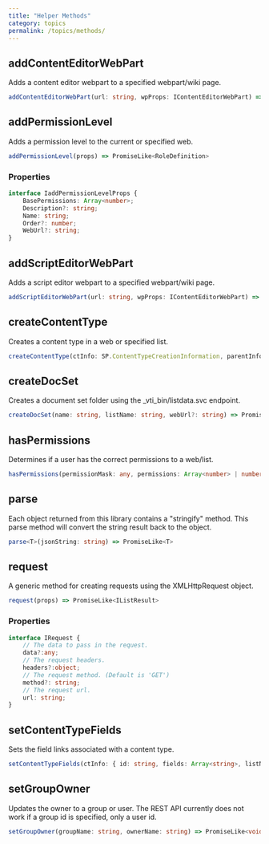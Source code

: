 ```yaml
---
title: "Helper Methods"
category: topics
permalink: /topics/methods/
---
```


## addContentEditorWebPart

Adds a content editor webpart to a specified webpart/wiki page.

```ts
addContentEditorWebPart(url: string, wpProps: IContentEditorWebPart) => PromiseLike<void>
```

## addPermissionLevel

Adds a permission level to the current or specified web.

```ts
addPermissionLevel(props) => PromiseLike<RoleDefinition>
```

### Properties

```ts
interface IaddPermissionLevelProps {
    BasePermissions: Array<number>;
    Description?: string;
    Name: string;
    Order?: number;
    WebUrl?: string;
}
```

## addScriptEditorWebPart

Adds a script editor webpart to a specified webpart/wiki page.

```ts
addScriptEditorWebPart(url: string, wpProps: IContentEditorWebPart) => PromiseLike<void>
```

## createContentType

Creates a content type in a web or specified list.

```ts
createContentType(ctInfo: SP.ContentTypeCreationInformation, parentInfo: { Id: string, Url?: string }, webUrl?: string, listName?: string) => PromiseLike<SP.ContentType>
```

## createDocSet

Creates a document set folder using the _vti_bin/listdata.svc endpoint.

```ts
createDocSet(name: string, listName: string, webUrl?: string) => PromiseLike<IListItemResult>
```

## hasPermissions

Determines if a user has the correct permissions to a web/list.

```ts
hasPermissions(permissionMask: any, permissions: Array<number> | number) => boolean
```

## parse

Each object returned from this library contains a "stringify" method. This parse method will convert the string result back to the object.

```ts
parse<T>(jsonString: string) => PromiseLike<T>
```

## request

A generic method for creating requests using the XMLHttpRequest object.

```ts
request(props) => PromiseLike<IListResult>
```

### Properties

```ts
interface IRequest {
    // The data to pass in the request.
    data?:any;
    // The request headers.
    headers?:object;
    // The request method. (Default is 'GET')
    method?: string;
    // The request url.
    url: string;
}
```

## setContentTypeFields

Sets the field links associated with a content type.

```ts
setContentTypeFields(ctInfo: { id: string, fields: Array<string>, listName?: string, webUrl?: string }) => PromiseLike<void>
```

## setGroupOwner

Updates the owner to a group or user. The REST API currently does not work if a group id is specified, only a user id.

```ts
setGroupOwner(groupName: string, ownerName: string) => PromiseLike<void>
```